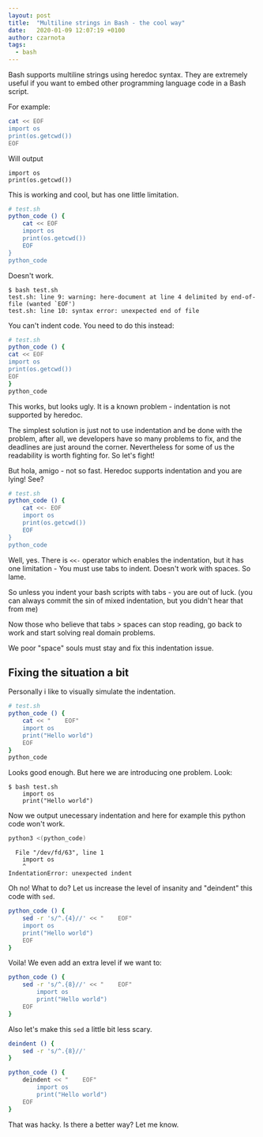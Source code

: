 ```yaml
---
layout: post
title:  "Multiline strings in Bash - the cool way"
date:   2020-01-09 12:07:19 +0100
author: czarnota
tags:
  - bash
---
```


Bash supports multiline strings using heredoc syntax. They are extremely useful
if you want to embed other programming language code in a Bash script.

For example:
```bash
cat << EOF
import os
print(os.getcwd())
EOF
```

Will output
```
import os
print(os.getcwd())
```

This is working and cool, but has one little limitation.

```bash
# test.sh
python_code () {
    cat << EOF
    import os
    print(os.getcwd())
    EOF
}
python_code
```

Doesn't work.

```console
$ bash test.sh
test.sh: line 9: warning: here-document at line 4 delimited by end-of-file (wanted `EOF')
test.sh: line 10: syntax error: unexpected end of file
```

You can't indent code. You need to do this instead:

```bash
# test.sh
python_code () {
cat << EOF
import os
print(os.getcwd())
EOF
}
python_code
```

This works, but looks ugly. It is a known problem - indentation is not supported by heredoc. 

The simplest solution is just not to use indentation and be done with the problem, after all, we developers have so many problems to fix, and the deadlines are just around the corner.
Nevertheless for some of us the readability is worth fighting for. So let's fight!

But hola, amigo - not so fast.
Heredoc supports indentation and you are lying! See?


```bash
# test.sh
python_code () {
	cat <<- EOF
	import os
	print(os.getcwd())
	EOF
}
python_code
```

Well, yes. There is `<<-` operator which enables the indentation, but it has one limitation - You must use tabs to indent. Doesn't work with spaces. So lame.

So unless you indent your bash scripts with tabs - you are out of luck. (you can always commit the sin of mixed indentation, but you didn't hear that from me)

Now those who believe that tabs > spaces can stop reading, go back to work and start solving real domain problems.

We poor "space" souls must stay and fix this indentation issue.

Fixing the situation a bit
--------------------------

Personally i like to visually simulate the indentation.

```bash
# test.sh
python_code () {
    cat << "    EOF"
    import os
    print("Hello world")
    EOF
}
python_code
```

Looks good enough. But here we are introducing one problem. Look:

```console
$ bash test.sh
    import os
    print("Hello world")
```

Now we output unecessary indentation and here for example this python code won't work.

```bash
python3 <(python_code)
```

```
  File "/dev/fd/63", line 1
    import os
    ^
IndentationError: unexpected indent
```

Oh no! What to do? Let us increase the level of insanity and "deindent" this code with `sed`.

```bash
python_code () {
    sed -r 's/^.{4}//' << "    EOF"
    import os
    print("Hello world")
    EOF
}
```

Voila! We even add an extra level if we want to:

```bash
python_code () {
    sed -r 's/^.{8}//' << "    EOF"
        import os
        print("Hello world")
    EOF
}
```

Also let's make this `sed` a little bit less scary.

```bash
deindent () {
    sed -r 's/^.{8}//'
}

python_code () {
    deindent << "    EOF"
        import os
        print("Hello world")
    EOF
}
```

That was hacky. Is there a better way? Let me know.
